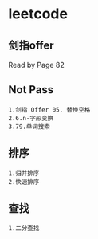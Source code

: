# leetcode

## 剑指offer    

Read by Page 82

## Not Pass

    1.剑指 Offer 05. 替换空格
    2.6.n-字形变换
    3.79.单词搜索

## 排序

    1.归并排序
    2.快速排序

## 查找

    1.二分查找